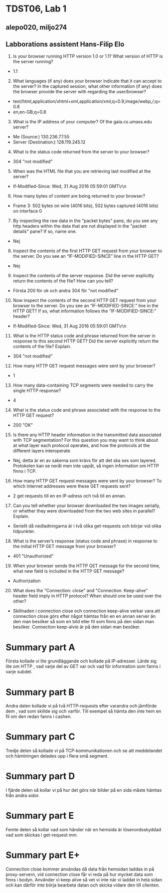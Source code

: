 # TDST06, Lab 1
## alepo020, miljo274
## Labborations assistent Hans-Filip Elo

1. Is your browser running HTTP version 1.0 or 1.1? What version of HTTP is the server running?
 * 1.1 
2. What languages (if any) does your browser indicate that it can accept to the server? In the captured session, what other information (if any) does the browser provide the server with regarding the user/browser?
 * text/html,application/xhtml+xml,application/xml;q=0.9,image/webp,*/*;q=0.8
 * en,en-GB;q=0.8
3. What is the IP address of your computer? Of the gaia.cs.umass.edu server?
  * Me (Source:) 130.236.77.55
  * Server (Destination:) 128.119.245.12
4. What is the status code returned from the server to your browser?
  * 304 "not modified"
5. When was the HTML file that you are retrieving last modified at the server?
  * If-Modified-Since: Wed, 31 Aug 2016 05:59:01 GMT\r\n
6. How many bytes of content are being returned to your browser?
  * Frame 3: 502 bytes on wire (4016 bits), 502 bytes captured (4016 bits) on interface 0
7. By inspecting the raw data in the "packet bytes" pane, do you see any http headers within the data that are not displayed in the "packet details" pane? If so, name one.
 * Nej
8. Inspect the contents of the first HTTP GET request from your browser to the server. Do you see an “IF-MODIFIED-SINCE” line in the HTTP GET?
 * Nej
9. Inspect the contents of the server response. Did the server explicitly return the contents of the file? How can you tell?
 * Första 200 för ok och andra 304 för "not modified"
10. Now inspect the contents of the second HTTP GET request from your browser to the server. Do you see an “IF-MODIFIED-SINCE:” line in the HTTP GET? If so, what information follows the “IF-MODIFIED-SINCE:” header?
 * If-Modified-Since: Wed, 31 Aug 2016 05:59:01 GMT\r\n
11. What is the HTTP status code and phrase returned from the server in response to this second HTTP GET? Did the server explicitly return the contents of the file? Explain.
 * 304 "not modified"
12. How many HTTP GET request messages were sent by your browser?
 * 1
13. How many data-containing TCP segments were needed to carry the single HTTP response?
 * 4
14. What is the status code and phrase associated with the response to the HTTP GET request?
 * 200 "OK"
15. Is there any HTTP header information in the transmitted data associated with TCP segmentation? For this question you may want to think about at what layer each protocol operates, and how the protocols at the different layers interoperate
 * Nej, detta är en av sakerna som krävs för att det ska ses som layered. Protokolen kan se neråt men inte uppåt, så ingen information om HTTP finns i TCP.   
16. How many HTTP GET request messages were sent by your browser? To which Internet addresses were these GET requests sent?
 * 2 get requests till en en IP-adress och två till en annan.
17. Can you tell whether your browser downloaded the two images serially, or whether they were downloaded from the two web sites in parallel? Explain.
 * Seriellt då nedladningarna är i två olika get-requests och börjar vid olika tidpunkter.

18. What is the server’s response (status code and phrase) in response to the initial HTTP GET message from your browser?
 * 401 "Unauthorized"
19. When your browser sends the HTTP GET message for the second time, what new field is included in the HTTP GET message?
 * Authorization

20. What does the "Connection: close" and "Connection: Keep-alive" header field imply in HTTP protocol? When should one be used over the other?
 * Skillnaden i connection close och connection keep-alive verkar vara att connection close görs efter något hämtas från en en annan server än den man besöker så som en bild eller fil som finns på den sidan man besöker. Connection keep-alvie är på den sidan man besöker.

# Summary part A
Första kollade vi lite grundläggande och kollade på IP-adresser. Lärde sig lite om HTTP , vad varje del av GET var och vad för information som fanns i varje subdel.
# Summary part B
Andra delen kollade vi på två HTTP-requests efter varandra och jämförde dem , vad som skillde sig och varför. Till exempel så hämta den inte hem en fil om den redan fanns i cashen.
# Summary part C
Tredje delen så kollade vi på TCP-kommunikationen och se att meddelandet och hämtningen delades upp i flera små segment.
# Summary part D
I fjärde delen så kollar vi på hur det görs när bilder på en sida måste hämtas från andra sidor.
# Summary part E
Femte delen så kollar vad som händer när en hemsida är lösenordsskyddad vad som skickas i get-request mm.
# Summary part E+
Connection close kommer användas då data från hemsidan laddas in på proxy-servern, vid connection close får vi reda på hur mycket data som finns i bodyn. Använder vi keep alive så vet vi inte när vi laddat in hela sidan och kan därför inte börja bearbeta datan och skicka vidare den till clienten.

